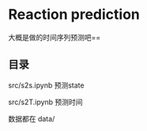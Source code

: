 # Reaction prediction
大概是做的时间序列预测吧==

## 目录

src/s2s.ipynb  预测state

src/s2T.ipynb  预测时间


数据都在 data/
